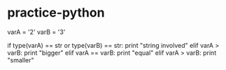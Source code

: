 # practice-python

varA = '2'
varB = '3'

if type(varA) == str or type(varB) == str:
    print "string involved"
elif varA > varB:
    print "bigger"
elif varA == varB:
    print "equal"
elif varA > varB:
    print "smaller"
